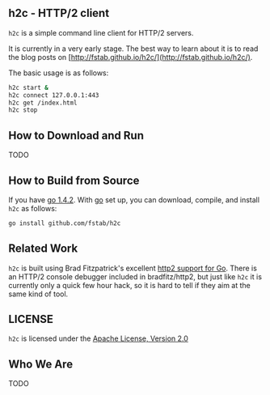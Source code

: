 h2c - HTTP/2 client
-----------------------

`h2c` is a simple command line client for HTTP/2 servers.

It is currently in a very early stage. The best way to learn about it is to read the blog posts on [http://fstab.github.io/h2c/](http://fstab.github.io/h2c/).

The basic usage is as follows:

```bash
h2c start &
h2c connect 127.0.0.1:443
h2c get /index.html
h2c stop
```

How to Download and Run
-----------------------

TODO

How to Build from Source
------------------------

If you have [go 1.4.2](https://golang.org/dl/). With [go](https://golang.org) set up, you can download, compile, and install `h2c` as follows:

```bash
go install github.com/fstab/h2c
```

Related Work
------------

`h2c` is built using Brad Fitzpatrick's excellent [http2 support for Go](https://github.com/bradfitz/http2). There is an HTTP/2 console debugger included in bradfitz/http2, but just like `h2c` it is currently only a quick few hour hack, so it is hard to tell if they aim at the same kind of tool.

LICENSE
-------

`h2c` is licensed under the [Apache License, Version 2.0](LICENSE)

Who We Are
----------

TODO
